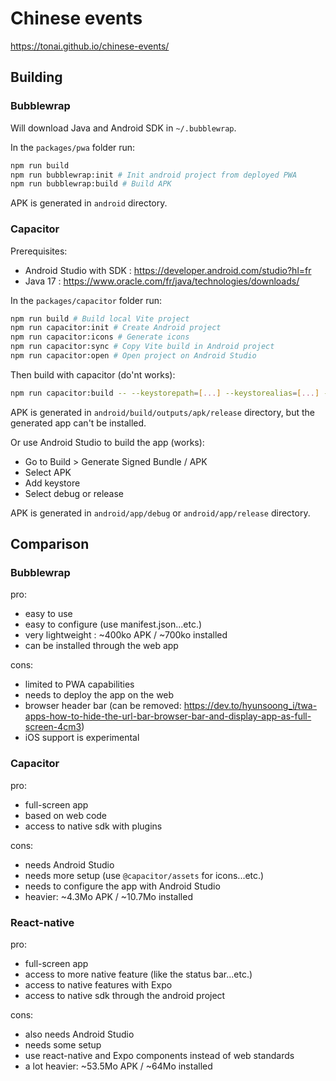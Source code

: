 # Chinese events

https://tonai.github.io/chinese-events/

## Building

### Bubblewrap

Will download Java and Android SDK in `~/.bubblewrap`.

In the `packages/pwa` folder run:

```bash
npm run build
npm run bubblewrap:init # Init android project from deployed PWA
npm run bubblewrap:build # Build APK
```

APK is generated in `android` directory.

### Capacitor

Prerequisites:

- Android Studio with SDK : https://developer.android.com/studio?hl=fr
- Java 17 : https://www.oracle.com/fr/java/technologies/downloads/

In the `packages/capacitor` folder run:

```bash
npm run build # Build local Vite project
npm run capacitor:init # Create Android project
npm run capacitor:icons # Generate icons
npm run capacitor:sync # Copy Vite build in Android project
npm run capacitor:open # Open project on Android Studio
```

Then build with capacitor (do'nt works):

```bash
npm run capacitor:build -- --keystorepath=[...] --keystorealias=[...] --keystorepass=[...] --keystorealiaspass=[...]
```

APK is generated in `android/build/outputs/apk/release` directory, but the generated app can't be installed.

Or use Android Studio to build the app (works):

- Go to Build > Generate Signed Bundle / APK
- Select APK
- Add keystore
- Select debug or release

APK is generated in `android/app/debug` or `android/app/release` directory.

## Comparison

### Bubblewrap

pro:

- easy to use
- easy to configure (use manifest.json...etc.)
- very lightweight : ~400ko APK / ~700ko installed
- can be installed through the web app

cons:

- limited to PWA capabilities
- needs to deploy the app on the web
- browser header bar (can be removed: https://dev.to/hyunsoong_i/twa-apps-how-to-hide-the-url-bar-browser-bar-and-display-app-as-full-screen-4cm3)
- iOS support is experimental

### Capacitor

pro:

- full-screen app
- based on web code
- access to native sdk with plugins

cons:

- needs Android Studio
- needs more setup (use `@capacitor/assets` for icons...etc.)
- needs to configure the app with Android Studio
- heavier: ~4.3Mo APK / ~10.7Mo installed

### React-native

pro:

- full-screen app
- access to more native feature (like the status bar...etc.)
- access to native features with Expo
- access to native sdk through the android project

cons:

- also needs Android Studio
- needs some setup
- use react-native and Expo components instead of web standards
- a lot heavier: ~53.5Mo APK / ~64Mo installed
